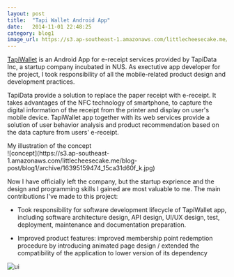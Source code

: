```yaml
---
layout: post
title:  "Tapi Wallet Android App"
date:   2014-11-01 22:48:25 
category: blog1
image_url: https://s3.ap-southeast-1.amazonaws.com/littlecheesecake.me/blog-post/blog1/archive/24533976543_e9dac01f3d_b.jpg
---
```


[TapiWallet](https://play.google.com/store/apps/details?id=com.tapidata.tapi) is an Android App for e-receipt services provided by TapiData Inc, a startup company incubated in NUS. As exectutive app developer for the project, I took responsibility of all the mobile-related product design and development practices. 

TapiData provide a solution to replace the paper receipt with e-receipt. It takes advantages of the NFC technology of smartphone, to capture the digital information of the receipt from the printer and display on user's mobile device. 
TapiWallet app together with its web services provide a solution of user behavior analysis and product recommendation based on the data capture from users' e-receipt. 
<figcaption>
My illustration of the concept
</figcaption>
![concept](https://s3.ap-southeast-1.amazonaws.com/littlecheesecake.me/blog-post/blog1/archive/16395159474_15ca31d60f_k.jpg)

Now I have officially left the company, but the startup exprience and the design and programming skills I gained are most valuable to me. The main contributions I've made to this project:

- Took responsibility for software development lifecycle of TapiWallet app, including software architecture design, API design, UI/UX design, test, deployment, maintenance and documentation preparation.

- Improved product features: improved membership point redemption procedure by introducing animated page design / extended the compatibility of the application to lower version of its dependency

![ui](https://s3.ap-southeast-1.amazonaws.com/littlecheesecake.me/blog-post/blog1/archive/16991588936_91c50810db_n.jpg)